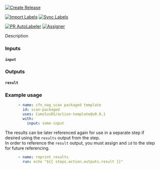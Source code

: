 [![Create Release](https://github.com/CumulusDS/action-template/actions/workflows/release.yml/badge.svg)](https://github.com/CumulusDS/action-template/actions/workflows/release.yml)  

[![Import Labels](https://github.com/CumulusDS/action-template/actions/workflows/labels_import.yml/badge.svg)](https://github.com/CumulusDS/action-template/actions/workflows/labels_import.yml)  [![Sync Labels](https://github.com/CumulusDS/action-template/actions/workflows/labels_sync.yml/badge.svg)](https://github.com/CumulusDS/action-template/actions/workflows/labels_sync.yml)  

[![PR AutoLabeler](https://github.com/CumulusDS/action-template/actions/workflows/autolabeler.yml/badge.svg)](https://github.com/CumulusDS/action-template/actions/workflows/autolabeler.yml)  [![Assigner](https://github.com/CumulusDS/action-template/actions/workflows/assign.yml/badge.svg)](https://github.com/CumulusDS/action-template/actions/workflows/assign.yml)  

Description

### Inputs
#### `input`

### Outputs
#### `result`

### Example usage
```yaml
      - name: cfn_nag_scan packaged template
        id: scan-packaged
        uses: CumulusDS/action-template@v0.0.1
        with:
          input: some-input
```

The results can be later referenced again for use in a separate step if desired using the `results` output from the step.  
In order to reference the `result` output, you must assign and `id` to the step for future referencing.

```yaml
      - name: reprint results
        run: echo "${{ steps.action.outputs.result }}" 
```
